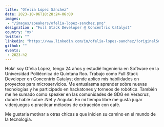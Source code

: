 ```yaml
---
title: "Ofelia López Sánchez"
date: 2023-10-06T10:28:24-06:00
images: 
 - "/images/speakers/ofelia-lopez-sanchez.png"
designation : "Full Stack Developer @ Concentrix Catalyst"
country: "mx"
twitter: ""
linkedin: "https://www.linkedin.com/in/ofelia-lopez-sanchez/?originalSubdomain=mx"
github: ""
events: 
 - 2023-h2
---
```


Hola! soy Ofelia López, tengo 24 años y estudié Ingeniería en Software en la Universidad Politécnica de Quintana Roo. Trabajo como Full Stack Developer en Concentrix Catalyst donde aplico mis habilidades en proyectos para microservicios. Me entusiasma aprender sobre nuevas tecnologías y he participado en hackatones y torneos de robótica. También me he sumado como speaker en las comunidades de GDG en Veracruz, donde hablé sobre .Net y Angular. En mi tiempo libre me gusta jugar videojuegos o practicar métodos de extracción con café. 

Me gustaria motivar a otras chicas a que inicien su camino en el mundo de la tecnologia.